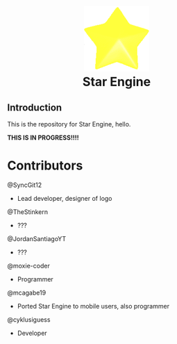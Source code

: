 <h1 align="center">
  <br>
  <a href="https://github.com/SyncGit12/Star-Engine"><img src="/art/iconOG.png" alt="StarEngine" width="150"></a>
  <br>
  <b>Star Engine</b>
  <br>
</h1>

<!-- ^ code above taken from JS Engine's README file ^ -->

## Introduction

This is the repository for Star Engine, hello.

**THIS IS IN PROGRESS!!!!**

# Contributors

@SyncGit12 
- Lead developer, designer of logo

@TheStinkern
- ???

@JordanSantiagoYT
- ???

@moxie-coder
- Programmer

@mcagabe19
- Ported Star Engine to mobile users, also programmer

@cyklusiguess
- Developer
